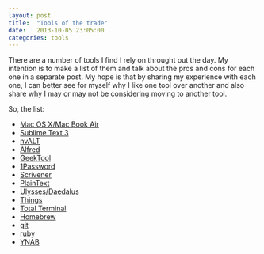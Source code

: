 ```yaml
---
layout: post
title:  "Tools of the trade"
date:   2013-10-05 23:05:00
categories: tools
---
```

There are a number of tools I find I rely on throught out the day. My intention is to make a list of them and talk about the pros and cons for each one in a separate post. My hope is that by sharing my experience with each one, I can better see for myself why I like one tool over another and also share why I may or may not be considering moving to another tool.

So, the list:

* [Mac OS X/Mac Book Air][osx]
* [Sublime Text 3][sublime]
* [nvALT][nvalt]
* [Alfred][alfred]
* [GeekTool][geek]
* [1Password][pass]
* [Scrivener][scriv]
* [PlainText][text]
* [Ulysses/Daedalus][ulysses]
* [Things][things]
* [Total Terminal][total]
* [Homebrew][brew]
* [git][git]
* [ruby][ruby]
* [YNAB][ynab]

[geek]: http://projects.tynsoe.org/en/geektool/
[ulysses]: http://www.ulyssesapp.com/
[osx]: http://www.apple.com/osx/
[sublime]: http://www.sublimetext.com/
[nvalt]: http://brettterpstra.com/projects/nvalt/
[alfred]: http://www.alfredapp.com/
[pass]: https://agilebits.com/onepassword
[scriv]: http://www.literatureandlatte.com/scrivener.php
[text]: http://www.hogbaysoftware.com/products/plaintext
[things]: http://culturedcode.com/things/
[total]: http://totalterminal.binaryage.com/
[brew]: http://brew.sh/
[git]: http://git-scm.com/
[ruby]: https://www.ruby-lang.org/en/
[ynab]: http://www.youneedabudget.com/

